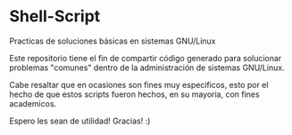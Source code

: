 # Shell-Script
Practicas de soluciones básicas en sistemas GNU/Linux 

Este repositorio tiene el fin de compartir código generado para solucionar problemas "comunes" dentro de la administración de 
sistemas GNU/Linux.

Cabe resaltar que en ocasiones son fines muy especificos, esto por el hecho de que estos scripts fueron hechos, en su mayoria,
con fines academicos.

Espero les sean de utilidad! Gracias! :)

